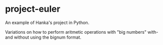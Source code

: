 # project-euler

An example of Hanka's project in Python.

Variations on how to perform aritmetic operations with "big numbers" with- and without using the bignum format.
